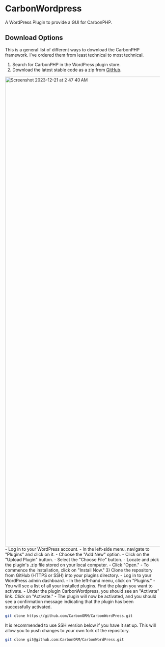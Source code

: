 # CarbonWordpress

A WordPress Plugin to provide a GUI for CarbonPHP.

## Download Options

This is a general list of different ways to download the CarbonPHP framework. I've ordered them from least technical to
most technical.

1) Search for CarbonPHP in the WordPress plugin store.
2) Download the latest stable code as a zip from [GitHub](https://github.com/CarbonORM/CarbonWordPress).
<img width="1523" alt="Screenshot 2023-12-21 at 2 47 40 AM" src="https://github.com/CarbonORM/CarbonWordPress/assets/9538357/c169b9c0-ea61-4626-a6d0-be342c21f8fc">
    - Log in to your WordPress account.
    - In the left-side menu, navigate to "Plugins" and click on it.
    - Choose the "Add New" option.
    - Click on the "Upload Plugin" button.
    - Select the "Choose File" button.
    - Locate and pick the plugin's .zip file stored on your local computer.
    - Click "Open."
    - To commence the installation, click on "Install Now."
3) Clone the repository from GitHub (HTTPS or SSH) into your plugins directory.
    - Log in to your WordPress admin dashboard.
    - In the left-hand menu, click on "Plugins."
    - You will see a list of all your installed plugins. Find the plugin you want to activate.
    - Under the plugin CarbonWordpress, you should see an "Activate" link. Click on "Activate."
    - The plugin will now be activated, and you should see a confirmation message indicating that the plugin has been
      successfully activated.

```bash
git clone https://github.com/CarbonORM/CarbonWordPress.git
```

It is recommended to use SSH version below if you have it set up. This will allow you to push changes to your own fork
of the repository.

```bash
git clone git@github.com:CarbonORM/CarbonWordPress.git
```
